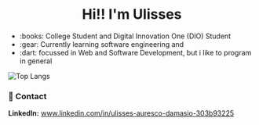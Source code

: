 <h1 align="center">
   Hi!! I'm Ulisses 
</h1>

<ul>
<li>:books: College Student and Digital Innovation One (DIO) Student</li>
<li>:gear: Currently learning software engineering and </li>
<li>:dart: focussed in Web and Software Development, but i like to program in general</li>
</ul>

 ![Top Langs](https://github-readme-stats.vercel.app/api/top-langs/?username=UlissesAD&hide=javascript,css,scss,html&theme=tokyonight)

### :handshake: Contact
**LinkedIn:** www.linkedin.com/in/ulisses-auresco-damasio-303b93225

